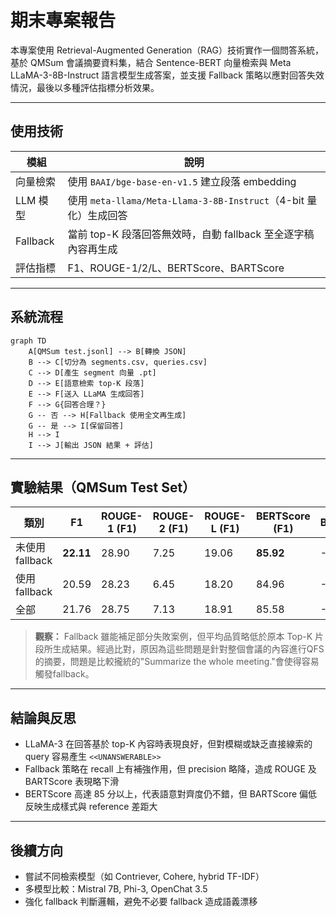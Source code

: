 # 期末專案報告

本專案使用 Retrieval-Augmented Generation（RAG）技術實作一個問答系統，基於 QMSum 會議摘要資料集，結合 Sentence-BERT 向量檢索與 Meta LLaMA-3-8B-Instruct 語言模型生成答案，並支援 Fallback 策略以應對回答失效情況，最後以多種評估指標分析效果。

---

## 使用技術

| 模組 | 說明 |
|------|------|
| 向量檢索 | 使用 `BAAI/bge-base-en-v1.5` 建立段落 embedding |
| LLM 模型 | 使用 `meta-llama/Meta-Llama-3-8B-Instruct`（4-bit 量化）生成回答 |
| Fallback | 當前 top-K 段落回答無效時，自動 fallback 至全逐字稿內容再生成 |
| 評估指標 | F1、ROUGE-1/2/L、BERTScore、BARTScore |

---

## 系統流程

```mermaid
graph TD
    A[QMSum test.jsonl] --> B[轉換 JSON]
    B --> C[切分為 segments.csv, queries.csv]
    C --> D[產生 segment 向量 .pt]
    D --> E[語意檢索 top-K 段落]
    E --> F[送入 LLaMA 生成回答]
    F --> G{回答合理？}
    G -- 否 --> H[Fallback 使用全文再生成]
    G -- 是 --> I[保留回答]
    H --> I
    I --> J[輸出 JSON 結果 + 評估]
```

---

## 實驗結果（QMSum Test Set）

| 類別             | F1    | ROUGE-1 (F1) | ROUGE-2 (F1) | ROUGE-L (F1) | BERTScore (F1) | BARTScore |
|------------------|-------|---------------|---------------|---------------|----------------|-----------|
| 未使用 fallback | **22.11** | 28.90         | 7.25          | 19.06         | **85.92**      | -3.75     |
| 使用 fallback   | 20.59 | 28.23         | 6.45          | 18.20         | 84.96          | -3.78     |
| 全部             | 21.76 | 28.75         | 7.13          | 18.91         | 85.58          | -3.77     |

> **觀察：** Fallback 雖能補足部分失敗案例，但平均品質略低於原本 Top-K 片段所生成結果。經過比對，原因為這些問題是針對整個會議的內容進行QFS的摘要，問題是比較攏統的"Summarize the whole meeting."會使得容易觸發fallback。

---

## 結論與反思

- LLaMA-3 在回答基於 top-K 內容時表現良好，但對模糊或缺乏直接線索的 query 容易產生 `<<UNANSWERABLE>>`
- Fallback 策略在 recall 上有補強作用，但 precision 略降，造成 ROUGE 及 BARTScore 表現略下滑
- BERTScore 高達 85 分以上，代表語意對齊度仍不錯，但 BARTScore 偏低反映生成樣式與 reference 差距大

---

## 後續方向

- 嘗試不同檢索模型（如 Contriever, Cohere, hybrid TF-IDF）
- 多模型比較：Mistral 7B, Phi-3, OpenChat 3.5
- 強化 fallback 判斷邏輯，避免不必要 fallback 造成語義漂移



